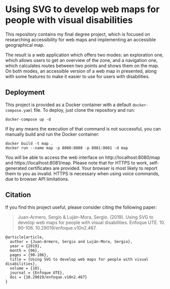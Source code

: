 # Using SVG to develop web maps for people with visual disabilities

This repository contains my final degree project, which is focused on researching accessibility for web maps and implementing an accessible geographical map.

The result is a web application which offers two modes: an exploration one, which allows users to get an overview of the zone, and a navigation one, which calculates routes between two points and shows them on the map. On both modes, an accessible version of a web map in presented, along with some features to make it easier to use for users with disabilities.

## Deployment

This project is provided as a Docker container with a default `docker-compose.yaml` file. To deploy, just clone the repository and run:

```
docker-compose up -d
```

If by any means the execution of that command is not successful, you can manually build and run the Docker container:

```
docker build -t map .
docker run --name map -p 8080:8080 -p 8081:8081 -d map
```

You will be able to access the web interface on http://localhost:8080/map and https://localhost:8081/map. Please note that for HTTPS to work, self-generated certificates are provided. Your browser is most likely to report them to you as invalid. HTTPS is necessary when using voice commands, due to browser API limitations.

## Citation
If you find this project useful, please consider citing the following paper:

<blockquote>
Juan-Armero, Sergio & Luján-Mora, Sergio. (2019). Using SVG to develop web maps for people with visual disabilities. Enfoque UTE. 10. 90-106. 10.29019/enfoque.v10n2.467. 
</blockquote>

```
@article{article,
  author = {Juan-Armero, Sergio and Luján-Mora, Sergio},
  year = {2019},
  month = {06},
  pages = {90-106},
  title = {Using SVG to develop web maps for people with visual disabilities},
  volume = {10},
  journal = {Enfoque UTE},
  doi = {10.29019/enfoque.v10n2.467}
}
```